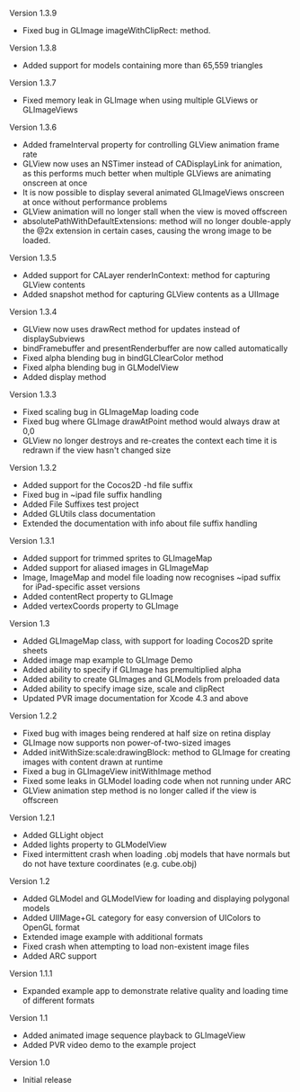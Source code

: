 Version 1.3.9

- Fixed bug in GLImage imageWithClipRect: method.

Version 1.3.8

- Added support for models containing more than 65,559 triangles

Version 1.3.7

- Fixed memory leak in GLImage when using multiple GLViews or GLImageViews

Version 1.3.6

- Added frameInterval property for controlling GLView animation frame rate
- GLView now uses an NSTimer instead of CADisplayLink for animation, as this performs much better when multiple GLViews are animating onscreen at once
- It is now possible to display several animated GLImageViews onscreen at once without performance problems
- GLView animation will no longer stall when the view is moved offscreen
- absolutePathWithDefaultExtensions: method will no longer double-apply the @2x extension in certain cases, causing the wrong image to be loaded.

Version 1.3.5

- Added support for CALayer renderInContext: method for capturing GLView contents
- Added snapshot method for capturing GLView contents as a UIImage

Version 1.3.4

- GLView now uses drawRect method for updates instead of displaySubviews
- bindFramebuffer and presentRenderbuffer are now called automatically
- Fixed alpha blending bug in bindGLClearColor method
- Fixed alpha blending bug in GLModelView
- Added display method

Version 1.3.3

- Fixed scaling bug in GLImageMap loading code
- Fixed bug where GLImage drawAtPoint method would always draw at 0,0
- GLView no longer destroys and re-creates the context each time it is redrawn if the view hasn't changed size

Version 1.3.2

- Added support for the Cocos2D -hd file suffix
- Fixed bug in ~ipad file suffix handling
- Added File Suffixes test project
- Added GLUtils class documentation
- Extended the documentation with info about file suffix handling

Version 1.3.1

- Added support for trimmed sprites to GLImageMap
- Added support for aliased images in GLImageMap
- Image, ImageMap and model file loading now recognises ~ipad suffix for iPad-specific asset versions
- Added contentRect property to GLImage
- Added vertexCoords property to GLImage

Version 1.3

- Added GLImageMap class, with support for loading Cocos2D sprite sheets
- Added image map example to GLImage Demo
- Added ability to specify if GLImage has premultiplied alpha
- Added ability to create GLImages and GLModels from preloaded data
- Added ability to specify image size, scale and clipRect
- Updated PVR image documentation for Xcode 4.3 and above

Version 1.2.2

- Fixed bug with images being rendered at half size on retina display
- GLImage now supports non power-of-two-sized images
- Added initWithSize:scale:drawingBlock: method to GLImage for creating images with content drawn at runtime
- Fixed a bug in GLImageView initWithImage method
- Fixed some leaks in GLModel loading code when not running under ARC
- GLView animation step method is no longer called if the view is offscreen

Version 1.2.1

- Added GLLight object
- Added lights property to GLModelView
- Fixed intermittent crash when loading .obj models that have normals but do not have texture coordinates (e.g. cube.obj)

Version 1.2

- Added GLModel and GLModelView for loading and displaying polygonal models
- Added UIIMage+GL category for easy conversion of UIColors to OpenGL format
- Extended image example with additional formats
- Fixed crash when attempting to load non-existent image files
- Added ARC support

Version 1.1.1

- Expanded example app to demonstrate relative quality and loading time of different formats

Version 1.1

- Added animated image sequence playback to GLImageView
- Added PVR video demo to the example project

Version 1.0

- Initial release